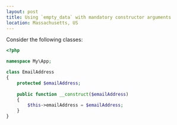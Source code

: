 ```yaml
---
layout: post
title: Using `empty_data` with mandatory constructor arguments
location: Massachusetts, US
---
```


Consider the following classes:

```php
<?php

namespace My\App;

class EmailAddress
{
    protected $emailAddress;
    
    public function __construct($emailAddress)
    {
        $this->emailAddress = $emailAddress;
    }
}
```
